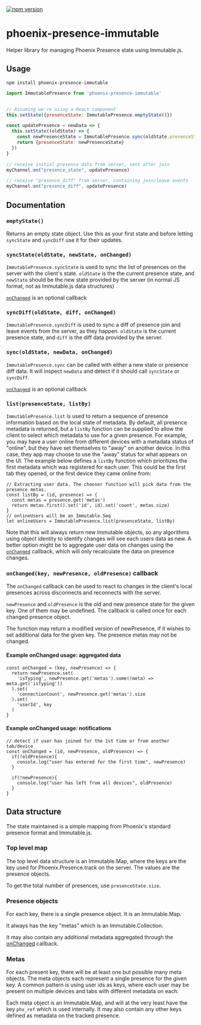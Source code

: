 [![npm version](https://badge.fury.io/js/phoenix-presence-immutable.svg)](https://badge.fury.io/js/phoenix-presence-immutable)


# phoenix-presence-immutable

Helper library for managing Phoenix Presence state using Immutable.js.

## Usage

`npm install phoenix-presence-immutable`

```javascript
import ImmutablePresence from 'phoenix-presence-immutable'


// Assuming we're using a React component
this.setState({presenceState: ImmutablePresence.emptyState()})

const updatePresence = newData => {
  this.setState((oldState) => {
    const newPresenceState = ImmutablePresence.sync(oldState.presenceState, newData)
    return {presenceState: newPresenceState}
  })
}

// receive initial presence data from server, sent after join
myChannel.on("presence_state", updatePresence)

// receive "presence_diff" from server, containing join/leave events
myChannel.on("presence_diff", updatePresence)
```

## Documentation

### `emptyState()`
Returns an empty state object. Use this as your first state and before letting
`syncState` and `syncDiff` use it for their updates.

### `syncState(oldState, newState, onChanged)`
`ImmutablePresence.syncState` is used to sync the list of presences on the server
with the client's state. `oldState` is the the current presence state, and `newState`
should be the new state provided by the server (in normal JS format, not as Immutable.js 
data structures)

[`onChanged`](#onChanged) is an optional callback

### `syncDiff(oldState, diff, onChanged)`
`ImmutablePresence.syncDiff` is used to sync a diff of presence join and leave
events from the server, as they happen. `oldState` is the current presence state, and
`diff` is the diff data provided by the server.

### `sync(oldState, newData, onChanged)`
`ImmutablePresence.sync` can be called with either a new state or presence diff data.
It will inspect `newData` and detect if it should call `syncState` or `syncDiff`.

[`onChanged`](#onChanged) is an optional callback

### `list(presenceState, listBy)`
`ImmutablePresence.list` is used to return a sequence of presence information
based on the local state of metadata. By default, all presence
metadata is returned, but a `listBy` function can be supplied to
allow the client to select which metadata to use for a given presence.
For example, you may have a user online from different devices with
a metadata status of "online", but they have set themselves to "away"
on another device. In this case, they app may choose to use the "away"
status for what appears on the UI. The example below defines a `listBy`
function which prioritizes the first metadata which was registered for
each user. This could be the first tab they opened, or the first device
they came online from:

    // Extracting user data. The chooser function will pick data from the presence metas. 
    const listBy = (id, presence) => {
      const metas = presence.get('metas')
      return metas.first().set('id', id).set('count', metas.size)
    }
    // onlineUsers will be an Immutable.Seq
    let onlineUsers = ImmutablePresence.list(presenceState, listBy)

Note that this will always return new Immutable objects, so any algorithms
using object identity to identify changes will see each users data as new.
A better option might be to aggregate user data on changes using the
[`onChanged`](#onChanged) callback, which will only recalculate the data 
on presence changes.

### <a name="onChanged"></a>`onChanged(key, newPresence, oldPresence)` callback
The `onChanged` callback can be used to react to changes in the client's local
presences across disconnects and reconnects with the server.

`newPresence` and `oldPresence` is the old and new presence state for the given
key. One of them may be undefined. The callback is called once for each changed
presence object.

The function may return a modified version of newPresence, if it wishes to set
additional data for the given key. The presence metas may not be changed.

#### Example onChanged usage: aggregated data
```
const onChanged = (key, newPresence) => {
  return newPresence.set(
    'isTyping', newPresence.get('metas').some((meta) => meta.get('isTyping'))
  ).set(
    'connectionCount', newPresence.get('metas').size
  ).set(
    'userId', key
  )
}   
```

#### Example onChanged usage: notifications
```
// detect if user has joined for the 1st time or from another tab/device
const onChanged = (id, newPresence, oldPresence) => {
  if(!oldPresence){
    console.log("user has entered for the first time", newPresence)
  }
  
  if(!newPresence){
    console.log("user has left from all devices", oldPresence)
  } 
}   
```

## Data structure

The state maintained is a simple mapping from Phoenix's standard presence format
and Immutable.js.

### Top level map
The top level data structure is an Immutable.Map, where the keys are the key used for
Phoenix.Presence.track on the server. The values are the presence objects.

To get the total number of presences, use `presenceState.size`.

### Presence objects
For each key, there is a single presence object. It is an Immutable.Map.

It always has the key "metas" which is an Immutable.Collection.

It may also contain any additional metadata aggregated through the
[onChanged](#onChanged) callback.

### Metas
For each present key, there will be at least one but possible many meta objects.
The meta objects each represent a single presence for the given key. A common 
pattern is using user ids as keys, where each user may be present on multiple
devices and tabs with different metadata on each.

Each meta object is an Immutable.Map, and will at the very least have the key
`phx_ref` which is used internally. It may also contain any other keys defined
as metadata on the tracked presence.
